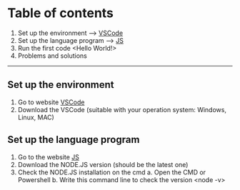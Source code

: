 # Table of contents
1. Set up the environment --> [VSCode]([url](https://code.visualstudio.com/)) 
2. Set up the language program --> [JS]([url](https://nodejs.org/en)) 
3. Run the first code <Hello World!>
4. Problems and solutions
---
## Set up the environment
1. Go to website [VSCode]([url](https://code.visualstudio.com/))
2. Download the VSCode (suitable with your operation system: Windows, Linux, MAC)

## Set up the language program
1. Go to the website [JS]([url](https://nodejs.org/en))
2. Download the NODE.JS version (should be the latest one)
3. Check the NODE.JS installation on the cmd
   a. Open the CMD or Powershell
   b. Write this command line to check the version <node -v>

